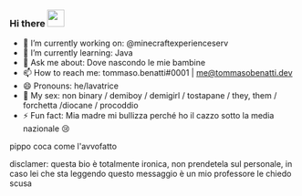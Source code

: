 ### Hi there <img src="https://raw.githubusercontent.com/MartinHeinz/MartinHeinz/master/wave.gif" width="30px">


- 🔭 I’m currently working on: @minecraftexperienceserv
- 🌱 I’m currently learning: Java
- 💬 Ask me about: Dove nascondo le mie bambine
- 📫 How to reach me: tommaso.benatti#0001 | me@tommasobenatti.dev
- 😄 Pronouns: he/lavatrice
- 🧱 My sex: non binary / demiboy / demigirl / tostapane / they, them / forchetta /diocane / procoddio
- ⚡ Fun fact: Mia madre mi bullizza perché ho il cazzo sotto la media nazionale 😢

pippo coca come l'avvofatto

disclamer: questa bio è totalmente ironica, non prendetela sul personale, in caso lei che sta leggendo questo messaggio è un mio professore le chiedo scusa
